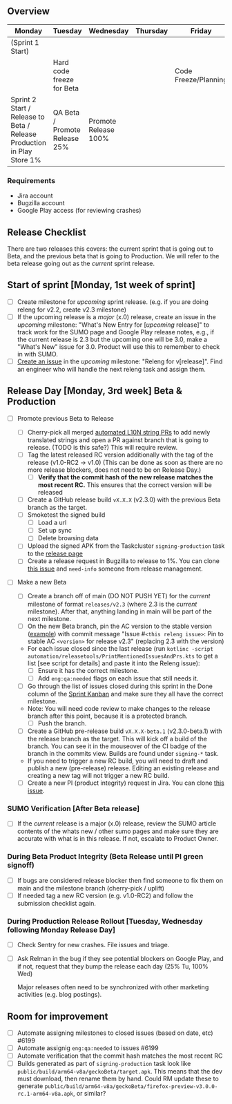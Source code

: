 ## Overview ##

| Monday          | Tuesday                   | Wednesday                    | Thursday       | Friday      |
|-----------------|---------------------------|------------------------------|----------------|-------------|
| (Sprint 1 Start)|                           |                              |                |             |
|                 | Hard code freeze for Beta |                              |                | Code Freeze/Planning
| Sprint 2 Start / Release to Beta / Release Production in Play Store 1% | QA Beta / Promote Release 25%  | Promote Release 100%  |      |      |

### Requirements
- Jira account
- Bugzilla account
- Google Play access (for reviewing crashes)

## Release Checklist
There are two releases this covers: the current sprint that is going out to Beta, and the previous beta that is going to Production.
We will refer to the beta release going out as the *current* sprint release.

## Start of sprint [Monday, 1st week of sprint]
- [ ] Create milestone for *upcoming* sprint release. (e.g. if you are doing releng for v2.2, create v2.3 milestone)
- [ ] If the upcoming release is a *major* (x.0) release, create an issue in the *upcoming* milestone: "What's New Entry for [*upcoming* release]" to track work for the SUMO page and Google Play release notes, e.g., if the current release is 2.3 but the upcoming one will be 3.0, make a "What's New" issue for 3.0. Product will use this to remember to check in with SUMO.
- [ ] [Create an issue](https://github.com/mozilla-mobile/fenix/issues/new?template=release_checklist.md&title=Releng+for+) in the *upcoming* milestone: "Releng for v[release]". Find an engineer who will handle the next releng task and assign them.

## Release Day [Monday, 3rd week] Beta & Production
- [ ] Promote previous Beta to Release
    - [ ] Cherry-pick all merged [automated L10N string PRs](https://github.com/mozilla-mobile/fenix/pull/6156) to add newly translated strings and open a PR against branch that is going to release. (TODO is this safe?) This will require review.
    - [ ] Tag the latest released RC version additionally with the tag of the release (v1.0-RC2 -> v1.0) (This can be done as soon as there are no more release blockers, does not need to be on Release Day.)
      - [ ] **Verify that the commit hash of the new release matches the most recent RC.**  This ensures that the correct version will be released
    - [ ] Create a GitHub release build `vX.X.X` (v2.3.0) with the previous Beta branch as the target.
    - [ ] Smoketest the signed build
      - [ ] Load a url
      - [ ] Set up sync
      - [ ] Delete browsing data
    - [ ] Upload the signed APK from the Taskcluster `signing-production` task to the [release page](https://github.com/mozilla-mobile/fenix/releases)
    - [ ] Create a release request in Bugzilla to release to 1%. You can clone [this issue](https://bugzilla.mozilla.org/show_bug.cgi?id=1571967) and `need-info` someone from release management.
- [ ] Make a new Beta
    - [ ] Create a branch off of main (DO NOT PUSH YET) for the *current* milestone of format `releases/v2.3` (where 2.3 is the *current* milestone). After that, anything landing in main will be part of the next milestone.
    - [ ] On the new Beta branch, pin the AC version to the stable version ([example](https://github.com/mozilla-mobile/fenix/commit/e413da29f6a7a7d4a765817a9cd5687abbf27619)) with commit message "Issue #`<this releng issue>`: Pin to stable AC `<version>` for release v2.3" (replacing 2.3 with the version)
    - For each issue closed since the last release (run `kotlinc -script automation/releasetools/PrintMentionedIssuesAndPrs.kts` to get a list [see script for details] and paste it into the Releng issue):
      - [ ] Ensure it has the correct milestone.
      - [ ] Add `eng:qa:needed` flags on each issue that still needs it.
    - [ ] Go through the list of issues closed during this sprint in the Done column of the [Sprint Kanban](https://github.com/mozilla-mobile/fenix/projects/9) and make sure they all have the correct milestone.
    - Note: You will need code review to make changes to the release branch after this point, because it is a protected branch.
        - [ ] Push the branch.

    - [ ] Create a GitHub pre-release build `vX.X.X-beta.1` (v2.3.0-beta.1)  with the release branch as the target. This will kick off a build of the branch. You can see it in the mouseover of the CI badge of the branch in the commits view. Builds are found under `signing-*` task.
    - If you need to trigger a new RC build, you will need to draft and publish a new (pre-release) release. Editing an existing release and creating a new tag will not trigger a new RC build.

    - [ ] Create a new PI (product integrity) request in Jira. You can clone [this issue](https://jira.mozilla.com/browse/PI-219).

### SUMO Verification [After Beta release]
- [ ] If the *current* release is a major (x.0) release, review the SUMO article contents of the whats new / other sumo pages and make sure they are accurate with what is in this release. If not, escalate to Product Owner.

### During Beta Product Integrity (Beta Release until PI green signoff)
- [ ] If bugs are considered release blocker then find someone to fix them on main and the milestone branch (cherry-pick / uplift)
- [ ] If needed tag a new RC version (e.g. v1.0-RC2) and follow the submission checklist again.

### During Production Release Rollout [Tuesday, Wednesday following Monday Release Day]
- [ ] Check Sentry for new crashes. File issues and triage.
- [ ] Ask Relman in the bug if they see potential blockers on Google Play, and if not, request that they bump the release each day (25% Tu, 100% Wed)

    Major releases often need to be synchronized with other marketing activities (e.g. blog postings).

## Room for improvement
- [ ] Automate assigning milestones to closed issues (based on date, etc) #6199
- [ ] Automate assignig `eng:qa:needed` to issues #6199
- [ ] Automate verification that the commit hash matches the most recent RC
- [ ] Builds generated as part of `signing-production` task look like `public/build/arm64-v8a/geckoBeta/target.apk`.  This means that the dev must download, then rename them by hand.  Could RM update these to generate `public/build/arm64-v8a/geckoBeta/firefox-preview-v3.0.0-rc.1-arm64-v8a.apk`, or similar?
